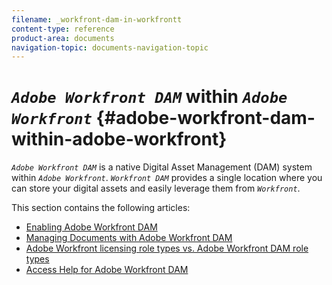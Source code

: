 ```yaml
---
filename: _workfront-dam-in-workfrontt
content-type: reference
product-area: documents
navigation-topic: documents-navigation-topic
---
```




# *`Adobe Workfront DAM`* within *`Adobe Workfront`* {#adobe-workfront-dam-within-adobe-workfront}

*`Adobe Workfront DAM`* is a native Digital Asset Management (DAM) system within *`Adobe Workfront`*. *`Workfront DAM`* provides a single location where you can store your digital assets and easily leverage them from *`Workfront`*.


This section contains the following articles:



* [Enabling Adobe Workfront DAM](enable-wf-dam.md) 
* [Managing Documents with Adobe Workfront DAM](manage-docs-with-wf-dam.md) 
* [Adobe Workfront licensing role types vs. Adobe Workfront DAM role types](difference-between-wf-dam-role-types.md) 
* [Access Help for Adobe Workfront DAM](access-help--workfront-dam.md) 


